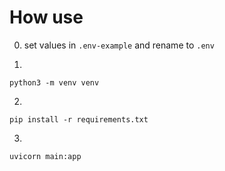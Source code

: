 # How use

0. set values in `.env-example` and rename to `.env`

1. 
```
python3 -m venv venv
```

2. 
```
pip install -r requirements.txt
```

3. 
```
uvicorn main:app
```